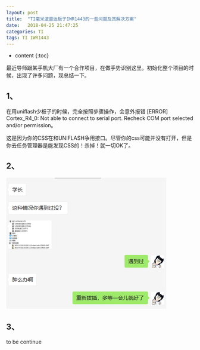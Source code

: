 ```yaml
---
layout: post
title:  "TI毫米波雷达板子IWR1443的一些问题及其解决方案"
date:   2018-04-25 21:47:25
categories: TI
tags: TI IWR1443
---
```


* content
{:toc}

最近导师跟某手机大厂有一个合作项目，在做手势识别这里。初始化整个项目的时候，出现了许多问题，现总结一下。

## 1、

在用uniflash少板子的时候，完全按照步骤操作，会意外报错 [ERROR] Cortex_R4_0: Not able to connect to serial port. Recheck COM port selected and/or permission。

这是因为你的CSS在和UNIFLASH争用接口。尽管你的css可能并没有打开，但是你去任务管理器是能发现CSS的！杀掉！就一切OK了。


## 2、

![ti01](https://raw.githubusercontent.com/ZhangZheng2016/ZhangZheng2016.github.io/master/_posts/picture/ti1.png)

## 3、

to be continue

